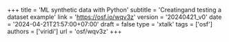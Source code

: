 +++
title = 'ML synthetic data with Python'
subtitle = 'Creatingand testing a dataset example'
link = 'https://osf.io/wqv3z'
version = '20240421_v0'
date = '2024-04-21T21:57:00+07:00'
draft = false
type = 'xtalk'
tags = ['osf']
authors = ['viridi']
url = 'osf/wqv3z'
+++
<!--more-->
